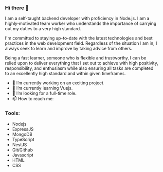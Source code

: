 ### Hi there 👋

I am a self-taught backend developer with proficiency in Node.js. I am a highly-motivated team worker who understands the importance of carrying out my duties to a very high standard.

I'm committed to staying up-to-date with the latest technologies and best practices in the web development field. Regardless of the situation I am in, I always seek to learn and improve by taking advice from others.

Being a fast learner, someone who is flexible and trustworthy, I can be relied upon to deliver everything that I set out to achieve with high positivity, responsibility, and enthusiasm while also ensuring all tasks are completed to an excellently high standard and within given timeframes.

- 🔭 I’m currently working on an exciting project.
- 🌱 I’m currently learning Vuejs.
- 👯 I’m looking for a full-time role.
- 📫 How to reach me: 

### Tools:
- Nodejs
- ExpressJS
- MongoDB
- TypeScript
- NestJS
- Git/Github
- Javascript
- HTML
- CSS
